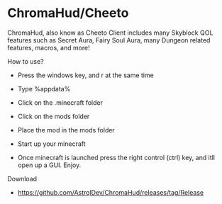 # ChromaHud/Cheeto

ChromaHud, also know as Cheeto Client includes many Skyblock QOL features such as Secret Aura, Fairy Soul Aura, many Dungeon related features, macros, and more!

How to use?
- Press the windows key, and r at the same time
- Type %appdata%
- Click on the .minecraft folder
- Click on the mods folder
- Place the mod in the mods folder
- Start up your minecraft

- Once minecraft is launched press the right control (ctrl) key, and itll open up a GUI. Enjoy. 

Download
- https://github.com/AstrqlDev/ChromaHud/releases/tag/Release
